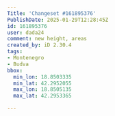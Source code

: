 ```yaml
---
Title: 'Changeset #161895376'
PublishDate: 2025-01-29T12:28:45Z
id: 161895376
user: dada24
comment: new height, areas
created_by: iD 2.30.4
tags:
- Montenegro
- Budva
bbox:
  min_lon: 18.8503335
  min_lat: 42.2952055
  max_lon: 18.8505135
  max_lat: 42.2953365

---
```

